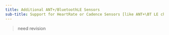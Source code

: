 ```yaml
---
title: Additional ANT+/BluetoothLE Sensors
sub-title: Support for HeartRate or Cadence Sensors [like ANT+\BT LE chest strap or fitness tracker]
---
```


> need revision 
